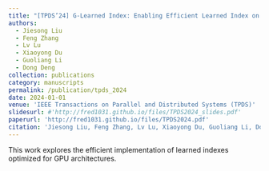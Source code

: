 ```yaml
---
title: "[TPDS’24] G-Learned Index: Enabling Efficient Learned Index on GPU"
authors: 
  - Jiesong Liu
  - Feng Zhang
  - Lv Lu
  - Xiaoyong Du
  - Guoliang Li
  - Dong Deng
collection: publications
category: manuscripts
permalink: /publication/tpds_2024
date: 2024-01-01
venue: 'IEEE Transactions on Parallel and Distributed Systems (TPDS)'
slidesurl: #'http://fred1031.github.io/files/TPDS2024_slides.pdf'
paperurl: 'http://fred1031.github.io/files/TPDS2024.pdf'
citation: 'Jiesong Liu, Feng Zhang, Lv Lu, Xiaoyong Du, Guoliang Li, Dong Deng. (2024). "G-Learned Index: Enabling Efficient Learned Index on GPU." <i>TPDS 2024</i>.'
---
```


This work explores the efficient implementation of learned indexes optimized for GPU architectures.
